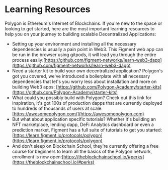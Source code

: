 # Learning Resources

Polygon is Ethereum's Internet of Blockchains. If you're new to the space or looking to get started, here are the most important learning resources to help you on your journey to building scalable Decentralized Applications:

* Setting up your environment and installing all the necessary dependencies is usually a pain point in Web3. This Figment web app can be run in the browser using gitpods, it will lead you through the entire process easily:[https://github.com/figment-networks/learn-web3-dapp](https://github.com/figment-networks/learn-web3-dapp)
* Need a starter kit to build your own decentralized application? Polygon's got you covered, we've introduced a boilerplate with all necessary dependencies that let's you worry less about installation and more on building Web3 apps: [https://github.com/Polygon-Academy/starter-kits](https://github.com/Polygon-Academy/starter-kits)
* What could you possibly build with Polygon? Check out this link for inspiration, it's got 100s of production dapps that are currently deployed to hundreds of thousands of users at scale:[https://awesomepolygon.com/](https://awesomepolygon.com)
* But what about application specific tutorials? Whether it's building an NFT marketplace, lending dapp, DeFi Analytics dashboard or even a prediction market, Figment has a full suite of tutorials to get you started:[https://learn.figment.io/protocols/polygon](https://learn.figment.io/protocols/polygon)
* And don't sleep on Blockchain School, they're currently offering a free course for beginners to learn all the basics of the Polygon network, enrollment is now open:[https://theblockchainschool.io/#perks](https://theblockchainschool.io/#perks)
